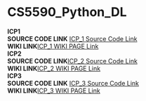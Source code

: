 # CS5590_Python_DL

<b>ICP1</b> <br><b>SOURCE CODE LINK</b> <a href="https://github.com/ntihindukkipati/CS5590_Python_DL/tree/master/ICP_1"> ICP_1  Source Code Link</a><br><b> WIKI LINK</b><a href="https://github.com/ntihindukkipati/CS5590_Python_DL/wiki/ICP-1">ICP_1 WIKI PAGE Link</a> <br>
<b>ICP2</b> <br><b>SOURCE CODE LINK</b><a href="https://github.com/ntihindukkipati/CS5590_Python_DL/tree/master/ICP_2">ICP_2 Source Code Link</a> <br><b> WIKI LINK</b><a href="https://github.com/ntihindukkipati/CS5590_Python_DL/wiki/ICP-2">ICP_2 WIKI PAGE Link</a> <br>
<b>ICP3</b> <br><b>SOURCE CODE LINK</b> <a href="https://github.com/ntihindukkipati/CS5590_Python_DL/tree/master/ICP-3">ICP_3 Source Code Link</a>  <br><b> WIKI LINK</b><a href="https://github.com/ntihindukkipati/CS5590_Python_DL/wiki/ICP-3">ICP_3 WIKI PAGE Link</a> <br>
